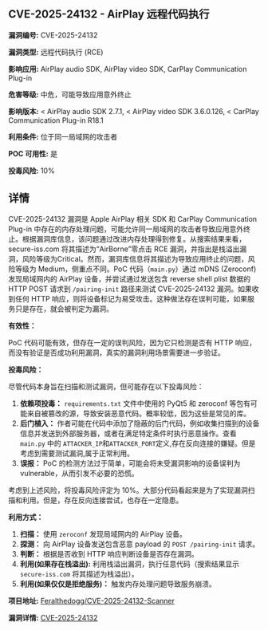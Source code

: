 ## CVE-2025-24132 - AirPlay 远程代码执行

**漏洞编号:** CVE-2025-24132

**漏洞类型:** 远程代码执行 (RCE)

**影响应用:** AirPlay audio SDK, AirPlay video SDK, CarPlay Communication Plug-in

**危害等级:** 中危，可能导致应用意外终止

**影响版本:** < AirPlay audio SDK 2.7.1, < AirPlay video SDK 3.6.0.126, < CarPlay Communication Plug-in R18.1

**利用条件:** 位于同一局域网的攻击者

**POC 可用性:** 是

**投毒风险:** 10%

## 详情

CVE-2025-24132 漏洞是 Apple AirPlay 相关 SDK 和 CarPlay Communication Plug-in 中存在的内存处理问题，可能允许同一局域网的攻击者导致应用意外终止。根据漏洞库信息，该问题通过改进内存处理得到修复。从搜索结果来看，secure-iss.com 将其描述为“AirBorne”零点击 RCE 漏洞，并指出是栈溢出漏洞，风险等级为Critical。然而，漏洞库信息将其描述为导致应用终止的问题，风险等级为 Medium，侧重点不同。PoC 代码（`main.py`）通过 mDNS (Zeroconf) 发现局域网内的 AirPlay 设备，并尝试通过发送包含 reverse shell plist 数据的 HTTP POST 请求到 `/pairing-init` 路径来测试 CVE-2025-24132 漏洞。如果收到任何 HTTP 响应，则将设备标记为易受攻击。这种做法存在误判可能，如果服务只是存在，就会被判定为漏洞。

**有效性：**

PoC 代码可能有效，但存在一定的误判风险，因为它只检测是否有 HTTP 响应，而没有验证是否成功利用漏洞，真实的漏洞利用场景需要进一步验证。

**投毒风险：**

尽管代码本身旨在扫描和测试漏洞，但可能存在以下投毒风险：

1.  **依赖项投毒：** `requirements.txt` 文件中使用的 PyQt5 和 zeroconf 等包有可能来自被篡改的源，导致安装恶意代码。概率较低，因为这些是常见的库。
2.  **后门植入：** 作者可能在代码中添加了隐蔽的后门代码，例如收集扫描到的设备信息并发送到外部服务器，或者在满足特定条件时执行恶意操作。查看`main.py` 中的 `ATTACKER_IP`和`ATTACKER_PORT`定义,存在反向连接的嫌疑。但是考虑到需要测试漏洞,属于正常利用。
3.  **误报：** PoC 的检测方法过于简单，可能会将未受漏洞影响的设备误判为 vulnerable，从而引发不必要的恐慌。

考虑到上述风险，将投毒风险评定为 10%。大部分代码看起来是为了实现漏洞扫描和利用。但是，存在反向连接尝试，也存在一定隐患。

**利用方式：**

1.  **扫描：** 使用 `zeroconf` 发现局域网内的 AirPlay 设备。
2.  **探测：** 向 AirPlay 设备发送包含恶意 payload 的 `POST /pairing-init` 请求。
3.  **判断：** 根据是否收到 HTTP 响应判断设备是否存在漏洞。
4.  **利用(如果存在栈溢出):** 利用栈溢出漏洞，执行任意代码（搜索结果显示 `secure-iss.com` 将其描述为栈溢出）。
5.  **利用(如果仅仅是拒绝服务)：** 触发内存处理问题导致服务崩溃。

**项目地址:** [Feralthedogg/CVE-2025-24132-Scanner](https://github.com/Feralthedogg/CVE-2025-24132-Scanner)

**漏洞详情:** [CVE-2025-24132](https://nvd.nist.gov/vuln/detail/CVE-2025-24132)